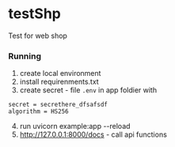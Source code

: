 # testShp
Test for web shop

### Running
1) create local environment
2) install requirenments.txt
3) create secret - file `.env` in app foldier with
```
secret = secrethere_dfsafsdf
algorithm = HS256

```
4) run uvicorn example:app --reload 
5) http://127.0.0.1:8000/docs - call api functions